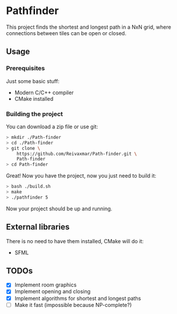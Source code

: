 # Pathfinder
This project finds the shortest and longest path in a NxN grid, where connections between tiles can be open or closed.

## Usage
### Prerequisites
Just some basic stuff:
- Modern C/C++ compiler
- CMake installed

### Building the project
You can download a zip file or use git:
```bash
> mkdir ./Path-finder
> cd ./Path-finder
> git clone \
    https://github.com/Reivaxmar/Path-finder.git \
    Path-finder
> cd Path-finder
```

Great! Now you have the project, now you just need to build it:
```bash
> bash ./build.sh
> make
> ./pathfinder 5
```

Now your project should be up and running.


## External libraries
There is no need to have them installed, CMake will do it:
- SFML

## TODOs
- [x] Implement room graphics
- [x] Implement opening and closing
- [x] Implement algorithms for shortest and longest paths
- [ ] Make it fast (impossible because NP-complete?)